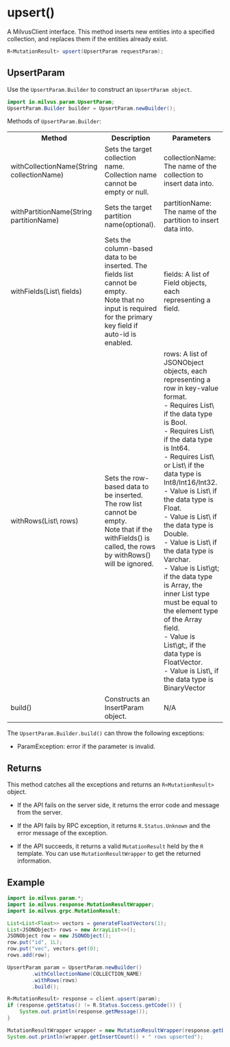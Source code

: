 # upsert()

A MilvusClient interface. This method inserts new entities into a specified collection, and replaces them if the entities already exist.

```java
R<MutationResult> upsert(UpsertParam requestParam);
```

## UpsertParam

Use the `UpsertParam.Builder` to construct an `UpsertParam object`.

```java
import io.milvus.param.UpsertParam;
UpsertParam.Builder builder = UpsertParam.newBuilder();
```

Methods of `UpsertParam.Builder`:

<table>
    <tr>
        <th>Method</th>
        <th>Description</th>
        <th>Parameters</th>
    </tr>
    <tr>
        <td>withCollectionName(String collectionName)</td>
        <td>Sets the target collection name. Collection name cannot be empty or null.</td>
        <td>collectionName: The name of the collection to insert data into.</td>
    </tr>
    <tr>
        <td>withPartitionName(String partitionName)</td>
        <td>Sets the target partition name(optional).</td>
        <td>partitionName: The name of the partition to insert data into.</td>
    </tr>
    <tr>
        <td>withFields(List\<InsertParam.Field> fields)</td>
        <td>Sets the column-based data to be inserted. The fields list cannot be empty. <br/>Note that no input is required for the primary key field if auto-id is enabled.</td>
        <td>fields: A list of Field objects, each representing a field.</td>
    </tr>
    <tr>
        <td>withRows(List\<JSONObject> rows)</td>
        <td>Sets the row-based data to be inserted. The row list cannot be empty.<br/>Note that if the withFields() is called, the rows by withRows() will be ignored.</td>
        <td>rows: A list of JSONObject objects, each representing a row in key-value format.<br/>- Requires List\<Boolean> if the data type is Bool.<br/>- Requires List\<Long> if the data type is Int64.<br/>- Requires List\<Integer> or List\<Short> if the data type is Int8/Int16/Int32.<br/>- Value is List\<Float> if the data type is Float.<br/>- Value is List\<Double> if the data type is Double.<br/>- Value is List\<String> if the data type is Varchar.<br/>- Value is List\<List\<?>gt; if the data type is Array, the inner List type must be equal to the element type of the Array field.<br/>- Value is List\<List\<Float>gt;, if the data type is FloatVector.<br/>- Value is List\<ByteBuffer>, if the data type is BinaryVector<br/></td>
    </tr>
    <tr>
        <td>build()</td>
        <td>Constructs an InsertParam object.</td>
        <td>N/A</td>
    </tr>
</table>

The `UpsertParam.Builder.build()` can throw the following exceptions:

- ParamException: error if the parameter is invalid.

## Returns

This method catches all the exceptions and returns an `R<MutationResult>` object.

- If the API fails on the server side, it returns the error code and message from the server.

- If the API fails by RPC exception, it returns `R.Status.Unknown` and the error message of the exception.

- If the API succeeds, it returns a valid `MutationResult` held by the `R` template. You can use `MutationResultWrapper` to get the returned information.

## Example

```java
import io.milvus.param.*;
import io.milvus.response.MutationResultWrapper;
import io.milvus.grpc.MutationResult;

List<List<Float>> vectors = generateFloatVectors(1);
List<JSONObject> rows = new ArrayList<>();
JSONObject row = new JSONObject();
row.put("id", 1L);
row.put("vec", vectors.get(0);
rows.add(row);

UpsertParam param = UpsertParam.newBuilder()
        .withCollectionName(COLLECTION_NAME)
        .withRows(rows)
        .build();

R<MutationResult> response = client.upsert(param);
if (response.getStatus() != R.Status.Success.getCode()) {
    System.out.println(response.getMessage());
}

MutationResultWrapper wrapper = new MutationResultWrapper(response.getData());
System.out.println(wrapper.getInsertCount() + " rows upserted");
```
